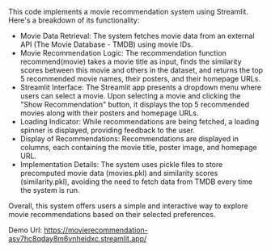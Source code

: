 This code implements a movie recommendation system using Streamlit. Here's a breakdown of its functionality:

<ul>

 <li> Movie Data Retrieval: The system fetches movie data from an external API (The Movie Database - TMDB) using movie IDs. </li>

 <li> Movie Recommendation Logic: The recommendation function recommend(movie) takes a movie title as input, finds the similarity scores between this movie and others in the dataset, and returns the top 5 recommended movie names, their posters, and their homepage URLs.</li>

  <li> Streamlit Interface: The Streamlit app presents a dropdown menu where users can select a movie. Upon selecting a movie and clicking the "Show Recommendation" button, it displays the top 5 recommended movies along with their posters and homepage URLs.</li>

  <li> Loading Indicator: While recommendations are being fetched, a loading spinner is displayed, providing feedback to the user.</li>

  <li> Display of Recommendations: Recommendations are displayed in columns, each containing the movie title, poster image, and homepage URL.</li>

  <li> Implementation Details: The system uses pickle files to store precomputed movie data (movies.pkl) and similarity scores (similarity.pkl), avoiding the need to fetch data from TMDB every time the system is run.</li>

  
</ul>

Overall, this system offers users a simple and interactive way to explore movie recommendations based on their selected preferences.

Demo Url: https://movierecommendation-asv7hc8qday8m6vnheidxc.streamlit.app/
